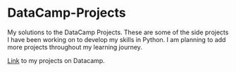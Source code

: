 # DataCamp-Projects
 
My solutions to the DataCamp Projects. These are some of the side projects I have been working on to develop my skills in Python. I am  planning to add more projects throughout my learning journey.  

[Link](https://www.datacamp.com/profile/almayoung) to my projects on Datacamp.
